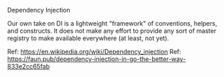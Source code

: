 Dependency Injection

Our own take on DI is a lightweight "framework" of conventions, helpers, and constructs. It does not make any effort to provide any sort of master registry to make available everywhere (at least, not yet).

Ref: https://en.wikipedia.org/wiki/Dependency_injection
Ref: https://faun.pub/dependency-injection-in-go-the-better-way-833e2cc65fab

